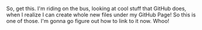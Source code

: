 So, get this. I'm riding on the bus, looking at cool stuff that GitHub does, when I realize I can create whole new files under my GitHub Page! So this is one of those. I'm gonna go figure out how to link to it now. Whoo!
